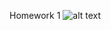 Homework 1 
![alt text](https://github.com/clapham13/PUI2017_acs882/blob/master/HW1_acs882/bash_pui2017.png)
